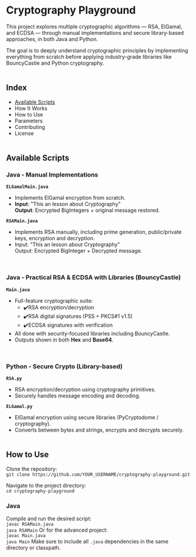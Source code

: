 # Cryptography Playground
This project explores multiple cryptographic algorithms — RSA, ElGamal, and ECDSA — through manual implementations and secure library-based approaches, in both Java and Python.

The goal is to deeply understand cryptographic principles by implementing everything from scratch before applying industry-grade libraries like BouncyCastle and Python cryptography.
<br><br>

## Index
- [Available Scripts](#available-scripts)
- How It Works
- How to Use
- Parameters
- Contributing
- License
<br><br>

## Available Scripts
### Java - Manual Implementations
**`ELGamalMain.java`**
- Implements ElGamal encryption from scratch.
- **Input**: "This an lesson about Cryptography" <br>**Output**: Encrypted BigIntegers + original message restored.

**`RSAMain.java`**
- Implements RSA manually, including prime generation, public/private keys, encryption and decryption.
- Input: "This an lesson about Cryptography" <br>Output: Encrypted BigInteger + Decrypted message.
<br>

### Java - Practical RSA & ECDSA with Libraries (BouncyCastle)
**`Main.java`**
- Full-feature cryptographic suite:
	- ✔️RSA encryption/decryption
	- ✔️RSA digital signatures (PSS + PKCS#1 v1.5)
	- ✔️ECDSA signatures with verification
- All done with security-focused libraries including BouncyCastle.
- Outputs shown in both **Hex** and **Base64**.
<br>

### Python - Secure Crypto (Library-based)
**`RSA.py`**
- RSA encryption/decryption using cryptography primitives.
- Securely handles message encoding and decoding.

**`ELGamal.py`**
- ElGamal encryption using secure libraries (PyCryptodome / cryptography).
- Converts between bytes and strings, encrypts and decrypts securely.
<br><br>

## How to Use
Clone the repository: <br>`git clone https://github.com/YOUR_USERNAME/cryptography-playground.git`

Navigate to the project directory: <br>`cd cryptography-playground`

### Java
Compile and run the desired script: <br>`javac RSAMain.java` <br>`java RSAMain`
Or for the advanced project: <br>`javac Main.java` <br>`java Main`
Make sure to include all `.java` dependencies in the same directory or classpath.